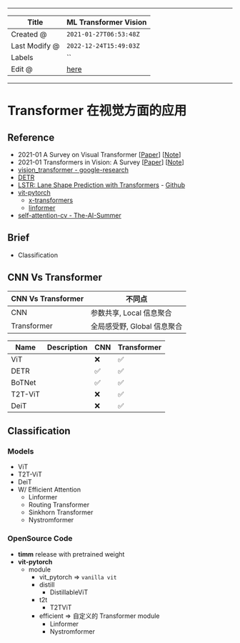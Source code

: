 -----

| Title         | ML Transformer Vision                                 |
| ------------- | ----------------------------------------------------- |
| Created @     | `2021-01-27T06:53:48Z`                                |
| Last Modify @ | `2022-12-24T15:49:03Z`                                |
| Labels        | \`\`                                                  |
| Edit @        | [here](https://github.com/junxnone/aiwiki/issues/226) |

-----

# Transformer 在视觉方面的应用

## Reference

  - 2021-01 A Survey on Visual Transformer
    \[[Paper](https://arxiv.org/pdf/2012.12556.pdf)\]
    \[[Note](https://github.com/junxnone/tech-io/issues/926)\]
  - 2021-01 Transformers in Vision: A Survey
    \[[Paper](https://arxiv.org/pdf/2101.01169.pdf)\]
    \[[Note](https://github.com/junxnone/tech-io/issues/927)\]
  - [vision\_transformer -
    google-research](https://github.com/google-research/vision_transformer)
  - [DETR](https://github.com/facebookresearch/detr)
  - [LSTR: Lane Shape Prediction with
    Transformers](https://arxiv.org/abs/2011.04233) -
    [Github](https://github.com/liuruijin17/LSTR)
  - [vit-pytorch](https://github.com/lucidrains/vit-pytorch)
      - [x-transformers](https://github.com/lucidrains/x-transformers)
      - [linformer](https://github.com/lucidrains/linformer)
  - [self-attention-cv -
    The-AI-Summer](https://github.com/The-AI-Summer/self-attention-cv)

## Brief

  - Classification

## CNN Vs Transformer

| CNN Vs Transformer | 不同点                |
| ------------------ | ------------------ |
| CNN                | 参数共享, Local 信息聚合   |
| Transformer        | 全局感受野, Global 信息聚合 |

| Name    | Description | CNN | Transformer |
| ------- | ----------- | --- | ----------- |
| ViT     |             | ❌   | ✅           |
| DETR    |             | ✅   | ✅           |
| BoTNet  |             | ✅   | ✅           |
| T2T-ViT |             | ❌   | ✅           |
| DeiT    |             | ❌   | ✅           |

## Classification

### Models

  - ViT
  - T2T-ViT
  - DeiT
  - W/ Efficient Attention
      - Linformer
      - Routing Transformer
      - Sinkhorn Transformer
      - Nystromformer

### OpenSource Code

  - **timm** release with pretrained weight
  - **vit-pytorch**
      - module
          - vit\_pytorch =\> `vanilla vit`
          - distill
              - DistillableViT
          - t2t
              - T2TViT
          - efficient =\> 自定义的 Transformer module
              - Linformer
              - Nystromformer
